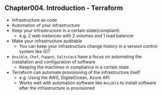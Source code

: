 
## Chapter004. Introduction - Terraform

* Infrastructure as code
* Automation of your infrastructure
* Keep your infrastructure in a certain state(compliant)
    * e.g. 2 web instances with 2 volumes and 1 load balancer
* Make your infrastructure auditable
    * You can keep your infrastructure change history in a version control system like GIT
* `Ansible`, `Chef`, `Puppet`, `Saltstack` have a focus on automating the installation and configuration of software
    * Keeping the machines in compliance in a certain state
* Terraform can automate provisioning of the infrastructure itself
    * e.g. Using the AWS, DigitalOcean, Azure API
    * Works well with automation software like `Ansible` to install software after the infrastructure is provisioned
